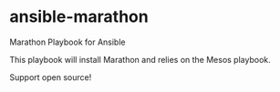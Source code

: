 ansible-marathon
=============

Marathon Playbook for Ansible

This playbook will install Marathon and relies on the Mesos playbook.

Support open source!
